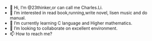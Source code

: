 - 👋 Hi, I’m @23thinker,or can call me Charles.Li.
- 👀 I’m interested in read book,running,write novel, lisen music and do manual.
- 🌱 I’m currently learning C language and Higher mathematics.
- 💞️ I’m looking to collaborate on excellent environment.
- 📫 How to reach me?

<!---
23thinker/23thinker is a ✨ special ✨ repository because its `README.md` (this file) appears on your GitHub profile.
You can click the Preview link to take a look at your changes.
--->

